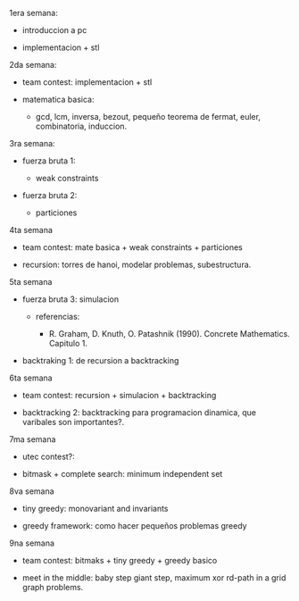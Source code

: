 1era semana:

- introduccion a pc

- implementacion + stl

2da semana:

- team contest: implementacion + stl

- matematica basica: 

  - gcd, lcm, inversa, bezout, pequeño teorema de fermat,
  euler, combinatoria, induccion.

3ra semana:

- fuerza bruta 1:

  - weak constraints

- fuerza bruta 2:

  - particiones

4ta semana

- team contest: mate basica + weak constraints + particiones

- recursion: torres de hanoi, modelar problemas, subestructura.

5ta semana

- fuerza bruta 3: simulacion

  - referencias:
  
      - R. Graham, D. Knuth, O. Patashnik (1990). Concrete Mathematics. Capitulo 1.

- backtraking 1: de recursion a backtracking

6ta semana

- team contest: recursion + simulacion + backtracking

- backtracking 2: backtracking para programacion dinamica,
  que varibales son importantes?.

7ma semana

- utec contest?:

- bitmask + complete search: minimum independent set

8va semana

- tiny greedy: monovariant and invariants

- greedy framework: como hacer pequeños problemas greedy

9na semana

- team contest: bitmaks + tiny greedy + greedy basico

- meet in the middle: baby step giant step, maximum xor rd-path in a grid
graph problems.
